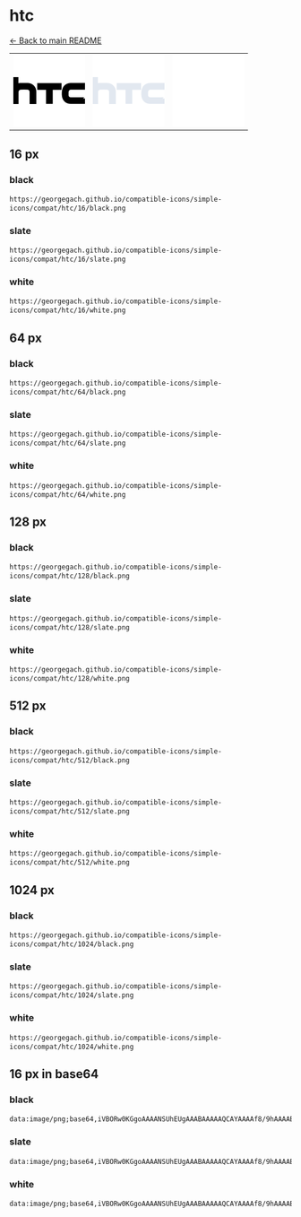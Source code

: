 # htc

[← Back to main README](../../README.md)

<table><tr>
  <td><img src="./128/black.png" width="128" alt="htc black icon" /></td>
  <td><img src="./128/slate.png" width="128" alt="htc slate icon" /></td>
  <td><img src="./128/white.png" width="128" alt="htc white icon" /></td>
</tr></table>

## 16 px

### black
```
https://georgegach.github.io/compatible-icons/simple-icons/compat/htc/16/black.png
```

### slate
```
https://georgegach.github.io/compatible-icons/simple-icons/compat/htc/16/slate.png
```

### white
```
https://georgegach.github.io/compatible-icons/simple-icons/compat/htc/16/white.png
```

## 64 px

### black
```
https://georgegach.github.io/compatible-icons/simple-icons/compat/htc/64/black.png
```

### slate
```
https://georgegach.github.io/compatible-icons/simple-icons/compat/htc/64/slate.png
```

### white
```
https://georgegach.github.io/compatible-icons/simple-icons/compat/htc/64/white.png
```

## 128 px

### black
```
https://georgegach.github.io/compatible-icons/simple-icons/compat/htc/128/black.png
```

### slate
```
https://georgegach.github.io/compatible-icons/simple-icons/compat/htc/128/slate.png
```

### white
```
https://georgegach.github.io/compatible-icons/simple-icons/compat/htc/128/white.png
```

## 512 px

### black
```
https://georgegach.github.io/compatible-icons/simple-icons/compat/htc/512/black.png
```

### slate
```
https://georgegach.github.io/compatible-icons/simple-icons/compat/htc/512/slate.png
```

### white
```
https://georgegach.github.io/compatible-icons/simple-icons/compat/htc/512/white.png
```

## 1024 px

### black
```
https://georgegach.github.io/compatible-icons/simple-icons/compat/htc/1024/black.png
```

### slate
```
https://georgegach.github.io/compatible-icons/simple-icons/compat/htc/1024/slate.png
```

### white
```
https://georgegach.github.io/compatible-icons/simple-icons/compat/htc/1024/white.png
```

## 16 px in base64

### black
```
data:image/png;base64,iVBORw0KGgoAAAANSUhEUgAAABAAAAAQCAYAAAAf8/9hAAAABmJLR0QA/wD/AP+gvaeTAAAAoElEQVQ4je3PLW6CYRAE4IefFItA4UChCoIr4AkHwNXUILkAklv0Gr0AhgSFwiIQSP7SQM2IL58kSCbZ7LuT2XlneeMluKL77HIlBhtcUnOMMSpp1/jBAo1wtQoe2OGEFu74RR/tCPepQfTH8B/y62eI7xh1Mq+SDno4Y1qMVU//S78VTivjkHNnGCbJtl4S31EtzEc0C+8lvjCJwRuvwD9FmiIDgr7N1AAAAABJRU5ErkJggg==
```

### slate
```
data:image/png;base64,iVBORw0KGgoAAAANSUhEUgAAABAAAAAQCAYAAAAf8/9hAAAABmJLR0QA/wD/AP+gvaeTAAAA8klEQVQ4je2QIU4DYRhE3/xdQIJAkVSAQgGCK+AJB8BhMEgugOQWXIMLYEiqUAR2adq/iM0uorSk/QZBSAqyWJ6eSeYN/PN3qtxOy1Gzs2xfVW6mmB54QkqTjuJyNo/jlIqjxaCJezndGF9hrwEopY7KYWNJjxBjxCZWYN0qeT9gC0MSA6yBxYEI29QAYa9S5nbyMqr3AKphfV7lZvycm+0vveauyk0P4Gnwtlvl9r0/ak8XlxUCIlZmACF/JEBCv12LuV8jxTRIF2VuD4lwoIcCeyGcAishf4vXStoA6HbX635uryN8JvlEHTkt+/w/P/kEt/597ikDXtkAAAAASUVORK5CYII=
```

### white
```
data:image/png;base64,iVBORw0KGgoAAAANSUhEUgAAABAAAAAQCAYAAAAf8/9hAAAABmJLR0QA/wD/AP+gvaeTAAAAtUlEQVQ4je2PIW4CYRCFvx82YCtQdaBQtIIr4AkHqKvBVPYCyN6Ca3CBGpJVqFpExcpll5D9aqbJZoMqlbxkMvNe3kzmwR23Q63VyV/3k1oDOVBFvQNLYNHx7oEtsAGGofWTKvAFlMAIaIAd8AQ8hvEY9QwIFKEPUCt1FnHWaqmOg3+qecxT9aS+tN/Kol+in3+jXYn7DdTAmzqPTw5Zx9wAvRYvgAeAlFKhfgCvwCoO3PEf+AGXs1HWIdSTtgAAAABJRU5ErkJggg==
```

